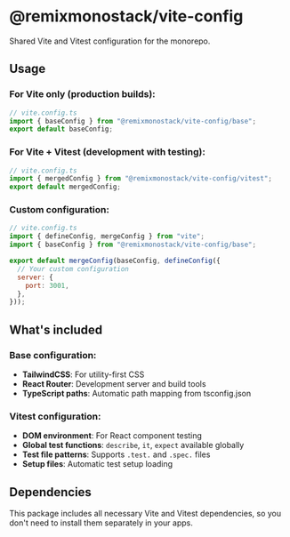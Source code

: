 # @remixmonostack/vite-config

Shared Vite and Vitest configuration for the monorepo.

## Usage

### For Vite only (production builds):

```javascript
// vite.config.ts
import { baseConfig } from "@remixmonostack/vite-config/base";
export default baseConfig;
```

### For Vite + Vitest (development with testing):

```javascript
// vite.config.ts
import { mergedConfig } from "@remixmonostack/vite-config/vitest";
export default mergedConfig;
```

### Custom configuration:

```javascript
// vite.config.ts
import { defineConfig, mergeConfig } from "vite";
import { baseConfig } from "@remixmonostack/vite-config/base";

export default mergeConfig(baseConfig, defineConfig({
  // Your custom configuration
  server: {
    port: 3001,
  },
}));
```

## What's included

### Base configuration:
- **TailwindCSS**: For utility-first CSS
- **React Router**: Development server and build tools
- **TypeScript paths**: Automatic path mapping from tsconfig.json

### Vitest configuration:
- **DOM environment**: For React component testing
- **Global test functions**: `describe`, `it`, `expect` available globally
- **Test file patterns**: Supports `.test.` and `.spec.` files
- **Setup files**: Automatic test setup loading

## Dependencies

This package includes all necessary Vite and Vitest dependencies, so you don't need to install them separately in your apps.
